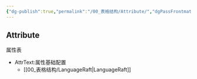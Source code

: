 ```yaml
---
{"dg-publish":true,"permalink":"/00_表格结构/Attribute/","dgPassFrontmatter":true}
---
```


## Attribute

属性表
+ AttrText:属性基础配置
	+ [[00_表格结构/LanguageRaft\|LanguageRaft]]